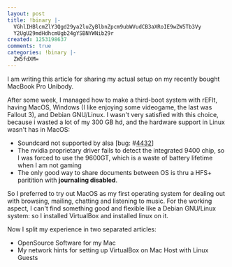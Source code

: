 ```yaml
---
layout: post
title: !binary |-
  VGhlIHBlcmZlY3Qgd29ya2luZyBlbnZpcm9ubWVudCB3aXRoIE9wZW5Tb3Vy
  Y2UgU29mdHdhcmUgb24gYSBNYWNib29r
created: 1253198637
comments: true
categories: !binary |-
  ZW5fdXM=
---
```

I am writing this article for sharing my actual setup on my recently bought MacBook Pro Unibody.

After some week, I managed how to make a third-boot system with rEFIt, having MacOS, Windows (I like enjoying some videogame, the last was Fallout 3), and Debian GNU/Linux.
I wasn't very satisfied with this choice, because i wasted a lot of my 300 GB hd, and the hardware support in Linux wasn't has in MacOS:
- Soundcard not supported by alsa [bug: #<a href="https://bugtrack.alsa-project.org/alsa-bug/view.php?id=4432">4432</a>]
- The nvidia proprietary driver fails to detect the integrated 9400 chip, so I was forced to use the 9600GT, which is a waste of battery lifetime when I am not gaming
- The only good way to share documents between OS is thru a HFS+ paritition with <strong>journaling disabled</strong>.

So I preferred to try out MacOS as my first operating system for dealing out with browsing, mailing, chatting and listening to music.
For the working aspect, I can't find something good and flexible like a Debian GNU/Linux system: so I installed VirtualBox and installed linux on it.

Now I split my experience in two separated articles:
<ul>
	<li>OpenSource Software for my Mac</li>
	<li>My network hints for setting up VirtualBox on Mac Host with Linux Guests</li>
</ul>
